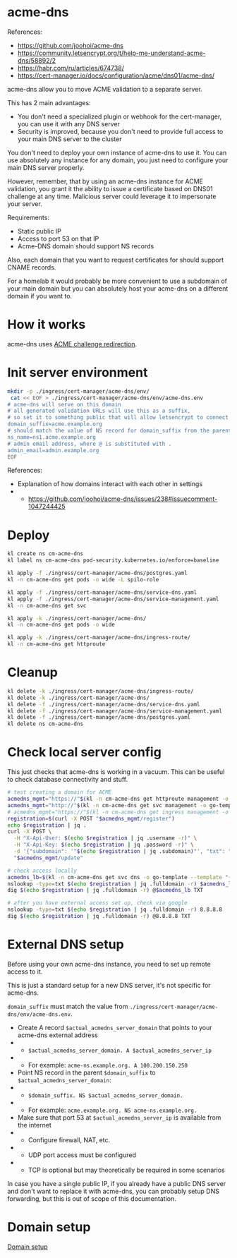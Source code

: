 
# acme-dns

References:
- https://github.com/joohoi/acme-dns
- https://community.letsencrypt.org/t/help-me-understand-acme-dns/58892/2
- https://habr.com/ru/articles/674738/
- https://cert-manager.io/docs/configuration/acme/dns01/acme-dns/

acme-dns allow you to move ACME validation to a separate server.

This has 2 main advantages:
- You don't need a specialized plugin or webhook for the cert-manager, you can use it with any DNS server
- Security is improved, because you don't need to provide full access to your main DNS server to the cluster

You don't need to deploy your own instance of acme-dns to use it.
You can use absolutely any instance for any domain,
you just need to configure your main DNS server properly.

However, remember, that by using an acme-dns instance for ACME validation,
you grant it the ability to issue a certificate based on DNS01 challenge at any time.
Malicious server could leverage it to impersonate your server.

Requirements:
- Static public IP
- Access to port 53 on that IP
- Acme-DNS domain should support NS records

Also, each domain that you want to request certificates for should support CNAME records.

For a homelab it would probably be more convenient
to use a subdomain of your main domain
but you can absolutely host your acme-dns on a different domain if you want to.

# How it works

acme-dns uses [ACME challenge redirection](../acme.md#acme-delegation-for-dns01).

# Init server environment

```bash
mkdir -p ./ingress/cert-manager/acme-dns/env/
 cat << EOF > ./ingress/cert-manager/acme-dns/env/acme-dns.env
# acme-dns will serve on this domain
# all generated validation URLs will use this as a suffix,
# so set it to something public that will allow letsencrypt to connect to acme-dns via port 53
domain_suffix=acme.example.org
# should match the value of NS record for domain_suffix from the parent DNS server
ns_name=ns1.acme.example.org
# admin email address, where @ is substituted with .
admin_email=admin.example.org
EOF
```

References:
- Explanation of how domains interact with each other in settings
- - https://github.com/joohoi/acme-dns/issues/238#issuecomment-1047244425

# Deploy

```bash
kl create ns cm-acme-dns
kl label ns cm-acme-dns pod-security.kubernetes.io/enforce=baseline

kl apply -f ./ingress/cert-manager/acme-dns/postgres.yaml
kl -n cm-acme-dns get pods -o wide -L spilo-role

kl apply -f ./ingress/cert-manager/acme-dns/service-dns.yaml
kl apply -f ./ingress/cert-manager/acme-dns/service-management.yaml
kl -n cm-acme-dns get svc

kl apply -k ./ingress/cert-manager/acme-dns/
kl -n cm-acme-dns get pods -o wide

kl apply -k ./ingress/cert-manager/acme-dns/ingress-route/
kl -n cm-acme-dns get httproute
```

# Cleanup

```bash
kl delete -k ./ingress/cert-manager/acme-dns/ingress-route/
kl delete -k ./ingress/cert-manager/acme-dns/
kl delete -f ./ingress/cert-manager/acme-dns/service-dns.yaml
kl delete -f ./ingress/cert-manager/acme-dns/service-management.yaml
kl delete -f ./ingress/cert-manager/acme-dns/postgres.yaml
kl delete ns cm-acme-dns
```

# Check local server config

This just checks that acme-dns is working in a vacuum.
This can be useful to check database connectivity and stuff.

```bash
# test creating a domain for ACME
acmedns_mgmt="https://"$(kl -n cm-acme-dns get httproute management -o go-template --template "{{ (index .spec.hostnames 0)}}")
acmedns_mgmt="http://"$(kl -n cm-acme-dns get svc management -o go-template --template "{{ (index .status.loadBalancer.ingress 0).ip}}")
# acmedns_mgmt="https://"$(kl -n cm-acme-dns get ingress management -o go-template --template "{{ (index .spec.rules 0).host}}")
registration=$(curl -X POST "$acmedns_mgmt/register")
echo $registration | jq .
curl -X POST \
  -H "X-Api-User: $(echo $registration | jq .username -r)" \
  -H "X-Api-Key: $(echo $registration | jq .password -r)" \
  -d '{"subdomain": '"$(echo $registration | jq .subdomain)"', "txt": "___validation_token_received_from_the_ca___"}' \
  "$acmedns_mgmt/update"

# check access locally
acmedns_lb=$(kl -n cm-acme-dns get svc dns -o go-template --template "{{ (index .status.loadBalancer.ingress 0).ip}}")
nslookup -type=txt $(echo $registration | jq .fulldomain -r) $acmedns_lb
dig $(echo $registration | jq .fulldomain -r) @$acmedns_lb TXT

# after you have external access set up, check via google
nslookup -type=txt $(echo $registration | jq .fulldomain -r) 8.8.8.8
dig $(echo $registration | jq .fulldomain -r) @8.8.8.8 TXT
```

# External DNS setup

Before using your own acme-dns instance, you need to set up remote access to it.

This is just a standard setup for a new DNS server, it's not specific for acme-dns.

`domain_suffix` must match the value from `./ingress/cert-manager/acme-dns/env/acme-dns.env`.

- Create A record `$actual_acmedns_server_domain` that points to your acme-dns external address
- - `$actual_acmedns_server_domain. A $actual_acmedns_server_ip`
- - For example: `acme-ns.example.org. A 100.200.150.250`
- Point NS record in the parent `$domain_suffix` to `$actual_acmedns_server_domain`:
- - `$domain_suffix. NS $actual_acmedns_server_domain.`
- - For example: `acme.example.org. NS acme-ns.example.org.`
- Make sure that port 53 at `$actual_acmedns_server_ip` is available from the internet
- - Configure firewall, NAT, etc.
- - UDP port access must be configured
- - TCP is optional but may theoretically be required in some scenarios

In case you have a single public IP, if you already have
a public DNS server and don't want to replace it with acme-dns,
you can probably setup DNS forwarding,
but this is out of scope of this documentation.

# Domain setup

[Domain setup](./domain-setup.md)

